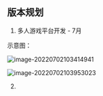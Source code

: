 ## 版本规划 <!-- {docsify-ignore} -->

1. 多人游戏平台开发 - 7月

示意图：

![image-20220702103414941](https://fastly.jsdelivr.net/gh/mupsycho/img1/macImg/202207021040459.png)

![image-20220702103953023](https://cdn.jsdelivr.net/gh/mupsycho/img1/macImg/202207021039693.png)

2. 